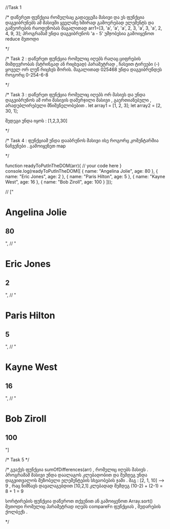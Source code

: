 //Task 1

/*
დაწერეთ ფუნქცია რომელსაც გადაეცემა მასივი და ეს ფუნქცია დაგვიბრუნებს
ამ მასივში ყველაზე ხშირად გამოერებად ელემენტს და გამეორების რაოდენობას
მაგალითად
arr1=[3, 'a', 'a', 'a', 2, 3, 'a', 3, 'a', 2, 4, 9, 3];
პროგრამამ უნდა დაგვიბრუნოს 'a - 5'
უმჯობესია გამოიყენოთ reduce მეთოდი

*/


/*
Task 2 : 
დაწერეთ ფუნქცია რომელიც იღებს რაღაც ციფრების მიმდევრობას (სტრინგად ან რიცხვად) პარამეტრად , ჩასვით ტირეები (-) ყოველ ორ ლუწ რიცხვს შორის. 
მაგალითად 025468 უნდა დაგვიბრუნდეს როგორც 0-254-6-8


*/


/*
Task 3 : 
დაწერეთ ფუნქცია რომელიც იღებს ორ მასივს და უნდა დაგვიბრუნოს 
ამ ორი მასივის დამერჯილი მასივი , გაერთიანებული , არადუბლირებული მნიშვნელობებით .
let array1 = [1, 2, 3];
let array2 = [2, 30, 1];

შედეგი უნდა იყოს : [1,2,3,30]

*/


/*
Task 4 : 
ფუნქციამ უნდა დააბრუნოს მასივი ისე როგორც კომენტარშია ნაჩვენები . 
გამოიყენეთ map

*/

function readyToPutInTheDOM(arr){
    // your code here
  }
  console.log(readyToPutInTheDOM([
      {
          name: "Angelina Jolie",
          age: 80
      },
      {
          name: "Eric Jones",
          age: 2
      },
      {
          name: "Paris Hilton",
          age: 5
      },
      {
          name: "Kayne West",
          age: 16
      },
      {
          name: "Bob Ziroll",
          age: 100
      }
  ])); 

  // ["<h1>Angelina Jolie</h1><h2>80</h2>", 
  // "<h1>Eric Jones</h1><h2>2</h2>", 
  // "<h1>Paris Hilton</h1><h2>5</h2>", 
  // "<h1>Kayne West</h1><h2>16</h2>", 
  // "<h1>Bob Ziroll</h1><h2>100</h2>"]



  /* Task 5 */

  /* 
  გვაქვს ფუნქცია sumOfDifferences(arr) , რომელიც იღებს მასივს . 
  პროგრამამ მასივი უნდა დაალაგოს კლებადობით და შემდეგ უნდა დაგვითვალოს
  მეზობელი ელემენტების სხვაობების ჯამი . 
  მაგ : [2, 1, 10]  -->  9 , რაც ნიშნავს დავალაგებდით [10,2,1] კლებადად
  შემდეგ  (10-2) + (2-1) = 8 + 1 = 9

  სორტირების ფუნქცია დაწეროთ თქვენით ან გამოიყენოთ Array.sort() მეთოდი რომელიც
  პარამეტრად იღებს compareFn ფუნქციას , შედარების ქოლბექს .



  */
  
